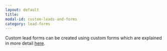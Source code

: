```yaml
---
layout: default
title:
modal-id: custom-leads-and-forms
category: lead-forms
---
```

Custom lead forms can be created using custom forms which are explained in more detail [here](/custom-forms/intro).
